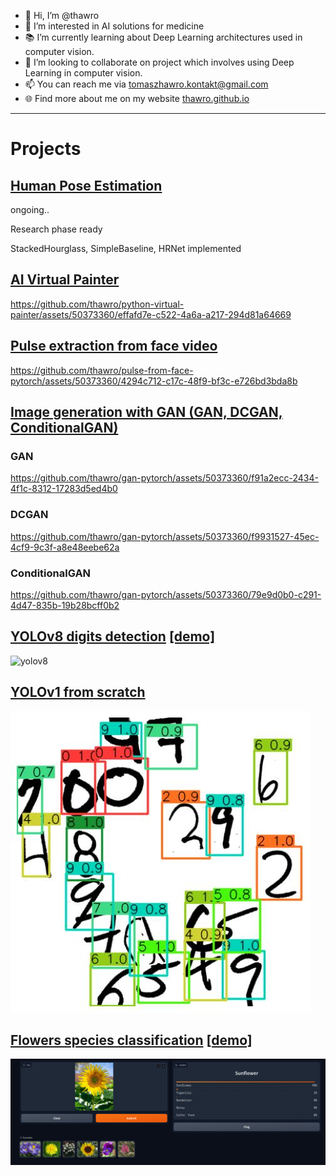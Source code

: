 - 👋 Hi, I’m @thawro
- 👀 I’m interested in AI solutions for medicine 
- 📚 I’m currently learning about Deep Learning architectures used in computer vision.
- 🏢 I’m looking to collaborate on project which involves using Deep Learning in computer vision.
- 📫 You can reach me via tomaszhawro.kontakt@gmail.com
- 🌐 Find more about me on my website [thawro.github.io](https://thawro.github.io/)

---
# **Projects**

## [Human Pose Estimation](https://github.com/thawro/pytorch-human-pose/tree/main)
ongoing..

Research phase ready

StackedHourglass, SimpleBaseline, HRNet implemented


## [AI Virtual Painter](https://github.com/thawro/python-virtual-painter)
https://github.com/thawro/python-virtual-painter/assets/50373360/effafd7e-c522-4a6a-a217-294d81a64669

## [Pulse extraction from face video](https://github.com/thawro/pulse-from-face-pytorch)
https://github.com/thawro/pulse-from-face-pytorch/assets/50373360/4294c712-c17c-48f9-bf3c-e726bd3bda8b


## [Image generation with GAN (GAN, DCGAN, ConditionalGAN)](https://github.com/thawro/gan-pytorch)

### GAN
https://github.com/thawro/gan-pytorch/assets/50373360/f91a2ecc-2434-4f1c-8312-17283d5ed4b0

### DCGAN
https://github.com/thawro/gan-pytorch/assets/50373360/f9931527-45ec-4cf9-9c3f-a8e48eebe62a

### ConditionalGAN
https://github.com/thawro/gan-pytorch/assets/50373360/79e9d0b0-c291-4d47-835b-19b28bcff0b2


## [YOLOv8 digits detection](https://github.com/thawro/yolov8-digits-detection) [[demo]](https://thawro.github.io/web-object-detector/)
![yolov8](https://github.com/thawro/yolov8-digits-detection/blob/main/img/video_prediction.gif)


## [YOLOv1 from scratch](https://github.com/thawro/yolov1-pytorch)
![yolov1](https://github.com/thawro/yolov1-pytorch/blob/master/img/1.jpg)


## [Flowers species classification](https://github.com/thawro/flowers-102-classification)  [[demo]](https://huggingface.co/spaces/thawro/flowers-102-classification)
![flowers](https://github.com/thawro/flowers-classification/blob/main/plots/gradio_sunflower.png)
